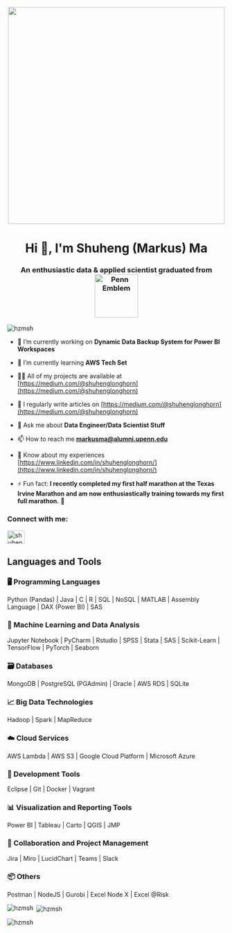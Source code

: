 <p align="center">
  <img src="https://m.media-amazon.com/images/I/81X-wpXOIEL.__AC_SY300_SX300_QL70_FMwebp_.jpg" width="500">
</p>
<h1 align="center">Hi 👋, I'm Shuheng (Markus) Ma</h1>


<h3 align="center">
  An enthusiastic data & applied scientist graduated from
  <img src="https://dl.boxcloud.com/api/2.0/internal_files/553032638689/versions/586232029489/representations/jpg_paged_2048x2048/content/1.jpg?access_token=1!QLKdiuyNqG9UNuAhRfzlw2dQkGxMrlXlHtsA2eAIukbDVurWrkPNRsTMOBj_igOPx60aF_XxRmLbnvZuuCEn3yyx-d3uyXGyp0i_5kMeEix-86l7NeNNymBVrcsw_lN4kGB92UMtxZ84zISvd3kMDNcE5zJMza8_JLGmkLSq9nScO-Zz13CR7hOzQwmDbsQhKXp9p3JxskdC3k0QnA351GG3X2QDNYzpklDRNUBtYW_Aw99qH8Dxm1MpSETDKlQocpF6x8sP_1Dhrdu6ilX0QcSuxbDicutkeUgjhlBV3nZdjHxtoIQZa6m4tf50HEYOXZ8nnPgIyowQ5qRyhsEgsLHv6vaD9vFg98BtKCNAGrup4Qy3cWGPsfiv_kHgdJrDQVQZk7zp2k8-pprckbEzcxm3qjcHI5_FTXrJ6ZvTj4TiCs--cYsS2ZkTGrSatCcCEsYbHN58d-FdFB3cQzrKjbW6XE6tmGGk9W8tCgY4v2c6oGCEao_Dq6BwSeK0rViFsHuNaoxpd4fjVk9ZQVVwIX44V_p4sAppydO_aQb5MmGfAaD2LXPB5Zs-Ycyb-HKEmmyqpIU4Q0wDDsu6yPWIYxN7K91-WW7sDzPmwOvhD5ESyWYSTgjDMWsyYABmKg7SgZ-2dnE_z6OGeTdHdHCgIgO3HL3OeI7vpfTDpcoYbcUKf-cdXZiTPPII-uoG5LABXQPIwmUPJIPo2ueAcB2GDp6Rvlbz-fDyQlsZU1QYeL0Z5kaA1g..&shared_link=https%3A%2F%2Fupenn.app.box.com%2Fs%2Fq1n6ruraotfqxmjkbwciv28eb44px2o1&box_client_name=box-content-preview&box_client_version=2.104.0" alt="Penn Emblem" style="vertical-align:middle;" width="100"> <!-- Adjust the width as necessary -->
  
</h3>




<p align="left"> <img src="https://komarev.com/ghpvc/?username=hzmsh&label=Profile%20views&color=0e75b6&style=flat" alt="hzmsh" /> </p>

- 🔭 I’m currently working on **Dynamic Data Backup System for Power BI Workspaces**

- 🌱 I’m currently learning **AWS Tech Set**

- 👨‍💻 All of my projects are available at [https://medium.com/@shuhenglonghorn](https://medium.com/@shuhenglonghorn)

- 📝 I regularly write articles on [https://medium.com/@shuhenglonghorn](https://medium.com/@shuhenglonghorn)

- 💬 Ask me about **Data Engineer/Data Scientist Stuff**

- 📫 How to reach me **markusma@alumni.upenn.edu**

- 📄 Know about my experiences [https://www.linkedin.com/in/shuhenglonghorn/](https://www.linkedin.com/in/shuhenglonghorn/)

- ⚡ Fun fact: **I recently completed my first half marathon at the Texas Irvine Marathon and am now enthusiastically training towards my first full marathon.** 🏃 

<h3 align="left">Connect with me:</h3>
<p align="left">
<a href="https://linkedin.com/in/shuhenglonghorn" target="blank"><img align="center" src="https://raw.githubusercontent.com/rahuldkjain/github-profile-readme-generator/master/src/images/icons/Social/linked-in-alt.svg" alt="shuhenglonghorn" height="30" width="40" /></a>
</p>

## Languages and Tools

### 🖥️ Programming Languages
Python (Pandas) | Java | C | R | SQL | NoSQL | MATLAB | Assembly Language | DAX (Power BI) | SAS

### 🤖 Machine Learning and Data Analysis
Jupyter Notebook | PyCharm | Rstudio | SPSS | Stata | SAS | Scikit-Learn | TensorFlow | PyTorch | Seaborn

### 🗃️ Databases
MongoDB | PostgreSQL (PGAdmin) | Oracle | AWS RDS | SQLite

### 📈 Big Data Technologies
Hadoop | Spark | MapReduce

### ☁️ Cloud Services
AWS Lambda | AWS S3 | Google Cloud Platform | Microsoft Azure

### 🔧 Development Tools
Eclipse | Git | Docker | Vagrant

### 📊 Visualization and Reporting Tools
Power BI | Tableau | Carto | QGIS | JMP

### 🤝 Collaboration and Project Management
Jira | Miro | LucidChart | Teams | Slack

### 📦 Others
Postman | NodeJS | Gurobi | Excel Node X | Excel @Risk


<p><img align="left" src="https://github-readme-stats.vercel.app/api/top-langs?username=hzmsh&show_icons=true&locale=en&layout=compact" alt="hzmsh" /></p>

<p>&nbsp;<img align="center" src="https://github-readme-stats.vercel.app/api?username=hzmsh&show_icons=true&locale=en" alt="hzmsh" /></p>

<p><img align="center" src="https://github-readme-streak-stats.herokuapp.com/?user=hzmsh&" alt="hzmsh" /></p>
